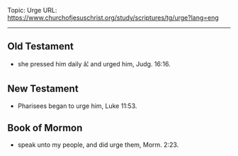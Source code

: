 Topic: Urge
URL: https://www.churchofjesuschrist.org/study/scriptures/tg/urge?lang=eng

---

## Old Testament

- she pressed him daily â¦ and urged him, Judg. 16:16.

## New Testament

- Pharisees began to urge him, Luke 11:53.

## Book of Mormon

- speak unto my people, and did urge them, Morm. 2:23.


